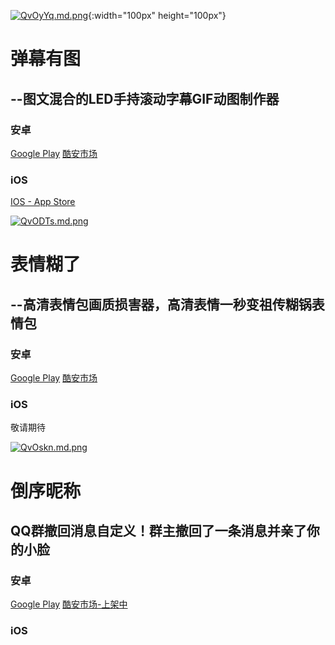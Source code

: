 
[![QvOyYq.md.png](https://s2.ax1x.com/2019/12/21/QvOyYq.md.png)](https://imgchr.com/i/QvOyYq){:width="100px" height="100px"}

# 弹幕有图
## --图文混合的LED手持滚动字幕GIF动图制作器


### 安卓

[Google Play](https://play.google.com/store/apps/details?id=milukun.flutter_app)
[酷安市场](https://www.coolapk.com/apk/244183)

### iOS

[IOS - App Store](https://apps.apple.com/cn/app/id1485570541)

[![QvODTs.md.png](https://s2.ax1x.com/2019/12/21/QvODTs.md.png)](https://imgchr.com/i/QvODTs)

# 表情糊了
## --高清表情包画质损害器，高清表情一秒变祖传糊锅表情包

### 安卓

[Google Play](https://play.google.com/store/apps/details?id=milukun.nan.hutusq)
[酷安市场](https://www.coolapk.com/apk/244183)

### iOS

敬请期待

[![QvOskn.md.png](https://s2.ax1x.com/2019/12/21/QvOskn.md.png)](https://imgchr.com/i/QvOskn)

# 倒序昵称
## QQ群撤回消息自定义！群主撤回了一条消息并亲了你的小脸

### 安卓

[Google Play](https://play.google.com/store/apps/details?id=nan.milukun.name_reverse)
[酷安市场-上架中]()

### iOS
